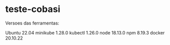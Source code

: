 # teste-cobasi

Versoes das ferramentas:

Ubuntu 22.04
minikube 1.28.0
kubectl 1.26.0
node 18.13.0
npm 8.19.3
docker 20.10.22